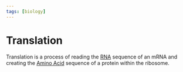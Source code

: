 ```yaml
---
tags: [biology]
---
```


# Translation

Translation is a process of reading the [RNA](202308082154.md) sequence of an
mRNA and creating the [Amino Acid](202308082207.md) sequence of a protein within
the ribosome.
